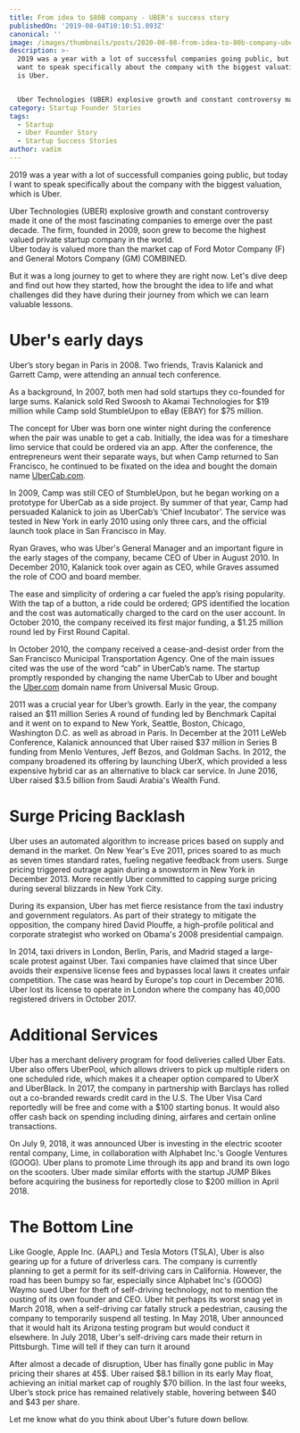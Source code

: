 ```yaml
---
title: From idea to $80B company - UBER's success story
publishedOn: '2019-08-04T10:10:51.093Z'
canonical: ''
image: /images/thumbnails/posts/2020-08-08-from-idea-to-80b-company-ubers-success-story.jpeg
description: >-
  2019 was a year with a lot of successful companies going public, but today I
  want to speak specifically about the company with the biggest valuation, which
  is Uber.


  Uber Technologies (UBER) explosive growth and constant controversy made it one of the most fascinating companies to emerge over the past decade. The firm, founded in 2009, soon grew to become the highest valued private startup company in the world. Uber today is valued more than the market cap of Ford Motor Company (F) and General Motors Company (GM) COMBINED.
category: Startup Founder Stories
tags:
  - Startup
  - Uber Founder Story
  - Startup Success Stories
author: vadim
---
```


2019 was a year with a lot of successfull companies going public, but today I want to speak specifically about the company with the biggest valuation, which is Uber.

Uber Technologies (UBER) explosive growth and constant controversy made it one of the most fascinating companies to emerge over the past decade. The firm, founded in 2009, soon grew to become the highest valued private startup company in the world.\
Uber today is valued more than the market cap of Ford Motor Company (F) and General Motors Company (GM) COMBINED.

But it was a long journey to get to where they are right now. Let's dive deep and find out how they started, how the brought the idea to life and what challenges did they have during their journey from which we can learn valuable lessons.

# Uber's early days

Uber’s story began in Paris in 2008. Two friends, Travis Kalanick and Garrett Camp, were attending an annual tech conference.

As a background, In 2007, both men had sold startups they co-founded for large sums. Kalanick sold Red Swoosh to Akamai Technologies for \$19 million while Camp sold StumbleUpon to eBay (EBAY) for \$75 million.

The concept for Uber was born one winter night during the conference when the pair was unable to get a cab. Initially, the idea was for a timeshare limo service that could be ordered via an app. After the conference, the entrepreneurs went their separate ways, but when Camp returned to San Francisco, he continued to be fixated on the idea and bought the domain name [UberCab.com](http://ubercab.com/).

In 2009, Camp was still CEO of StumbleUpon, but he began working on a prototype for UberCab as a side project. By summer of that year, Camp had persuaded Kalanick to join as UberCab’s ‘Chief Incubator’. The service was tested in New York in early 2010 using only three cars, and the official launch took place in San Francisco in May.

Ryan Graves, who was Uber's General Manager and an important figure in the early stages of the company, became CEO of Uber in August 2010. In December 2010, Kalanick took over again as CEO, while Graves assumed the role of COO and board member.

The ease and simplicity of ordering a car fueled the app’s rising popularity. With the tap of a button, a ride could be ordered; GPS identified the location and the cost was automatically charged to the card on the user account. In October 2010, the company received its first major funding, a \$1.25 million round led by First Round Capital.

In October 2010, the company received a cease-and-desist order from the San Francisco Municipal Transportation Agency. One of the main issues cited was the use of the word “cab” in UberCab’s name. The startup promptly responded by changing the name UberCab to Uber and bought the [Uber.com](http://uber.com/) domain name from Universal Music Group.

2011 was a crucial year for Uber’s growth. Early in the year, the company raised an \$11 million Series A round of funding led by Benchmark Capital and it went on to expand to New York, Seattle, Boston, Chicago, Washington D.C. as well as abroad in Paris. In December at the 2011 LeWeb Conference, Kalanick announced that Uber raised \$37 million in Series B funding from Menlo Ventures, Jeff Bezos, and Goldman Sachs. In 2012, the company broadened its offering by launching UberX, which provided a less expensive hybrid car as an alternative to black car service. In June 2016, Uber raised \$3.5 billion from Saudi Arabia's Wealth Fund.

# Surge Pricing Backlash

Uber uses an automated algorithm to increase prices based on supply and demand in the market. On New Year's Eve 2011, prices soared to as much as seven times standard rates, fueling negative feedback from users. Surge pricing triggered outrage again during a snowstorm in New York in December 2013. More recently Uber committed to capping surge pricing during several blizzards in New York City.

During its expansion, Uber has met fierce resistance from the taxi industry and government regulators. As part of their strategy to mitigate the opposition, the company hired David Plouffe, a high-profile political and corporate strategist who worked on Obama's 2008 presidential campaign.

In 2014, taxi drivers in London, Berlin, Paris, and Madrid staged a large-scale protest against Uber. Taxi companies have claimed that since Uber avoids their expensive license fees and bypasses local laws it creates unfair competition. The case was heard by Europe's top court in December 2016. Uber lost its license to operate in London where the company has 40,000 registered drivers in October 2017.

# Additional Services

Uber has a merchant delivery program for food deliveries called Uber Eats. Uber also offers UberPool, which allows drivers to pick up multiple riders on one scheduled ride, which makes it a cheaper option compared to UberX and UberBlack. In 2017, the company in partnership with Barclays has rolled out a co-branded rewards credit card in the U.S. The Uber Visa Card reportedly will be free and come with a \$100 starting bonus. It would also offer cash back on spending including dining, airfares and certain online transactions.

On July 9, 2018, it was announced Uber is investing in the electric scooter rental company, Lime, in collaboration with Alphabet Inc.'s Google Ventures (GOOG). Uber plans to promote Lime through its app and brand its own logo on the scooters. Uber made similar efforts with the startup JUMP Bikes before acquiring the business for reportedly close to \$200 million in April 2018.

# The Bottom Line

Like Google, Apple Inc. (AAPL) and Tesla Motors (TSLA), Uber is also gearing up for a future of driverless cars. The company is currently planning to get a permit for its self-driving cars in California. However, the road has been bumpy so far, especially since Alphabet Inc's (GOOG) Waymo sued Uber for theft of self-driving technology, not to mention the ousting of its own founder and CEO. Uber hit perhaps its worst snag yet in March 2018, when a self-driving car fatally struck a pedestrian, causing the company to temporarily suspend all testing. In May 2018, Uber announced that it would halt its Arizona testing program but would conduct it elsewhere. In July 2018, Uber's self-driving cars made their return in Pittsburgh. Time will tell if they can turn it around

After almost a decade of disruption, Uber has finally gone public in May pricing their shares at 45\$. Uber raised \$8.1 billion in its early May float, achieving an initial market cap of roughly \$70 billion. In the last four weeks, Uber’s stock price has remained relatively stable, hovering between \$40 and \$43 per share.

Let me know what do you think about Uber's future down bellow.
